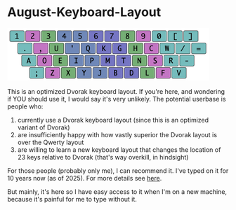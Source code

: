 # August-Keyboard-Layout

![August layout](./images/August-Layout.png)

This is an optimized Dvorak keyboard layout. If you're here, and wondering if YOU should use it, I would say it's very unlikely. The potential userbase is people who:

1. currently use a Dvorak keyboard layout (since this is an optimized variant of Dvorak)
2. are insufficiently happy with how vastly superior the Dvorak layout is over the Qwerty layout
3. are willing to learn a new keyboard layout that changes the location of 23 keys relative to Dvorak (that's way overkill, in hindsight)

For those people (probably only me), I can recommend it. I've typed on it for 10 years now (as of 2025). For more details see [here](https://rawdata.stream/2025/07/31/august-keyboard-layout/).

But mainly, it's here so I have easy access to it when I'm on a new machine, because it's painful for me to type without it.

